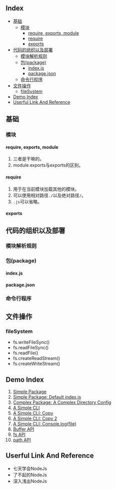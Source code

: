 ## Index

<!-- vim-markdown-toc GFM -->
* [基础](#基础)
    * [模块](#模块)
        * [require, exports, module](#require-exports-module)
        * [require](#require)
        * [exports](#exports)
* [代码的组织以及部署](#代码的组织以及部署)
    * [模块解析规则](#模块解析规则)
    * [包(package)](#包package)
        * [index.js](#indexjs)
        * [package.json](#packagejson)
    * [命令行程序](#命令行程序)
* [文件操作](#文件操作)
    * [fileSystem](#filesystem)
* [Demo Index](#demo-index)
* [Userful Link And Reference](#userful-link-and-reference)

<!-- vim-markdown-toc -->

## 基础

### 模块

#### require, exports, module

1. 三者是干嘛的。
2. module.exports与exports的区别。

#### require

1. 用于在当前模块加载其他的模块。
2. 可以使用相对路径`./`以及绝对路径`/`。
3. `.js`可以省略。

#### exports

## 代码的组织以及部署

### 模块解析规则

### 包(package)

#### index.js

#### package.json

### 命令行程序

## 文件操作

### fileSystem

* fs.writeFileSync()
* fs.readFileSync()
* fs.readFile()
* fs.createReadStream()
* fs.createWriteStream()

## Demo Index

1. [Simple Package](./demo01)
2. [Simple Package: Default index.js](./demo02)
3. [Complex Package: A Complex Directory Config](./demo03)
4. [A Simple CLI](./dmeo04)
5. [A Simple CLI: Copy](./demo05)
6. [A Simple CLI: Copy 2](./demo06)
7. [A Simple CLI: Console.log(file)](./demo07)
8. [Buffer API](./demo08)
9. [fs API](./demo09)
10. [path API](./demo10)

## Userful Link And Reference

* 七天学会NodeJs
* 了不起的NodeJs
* 深入浅出NodeJs
